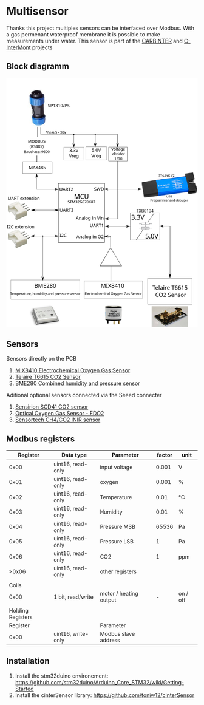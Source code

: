 # Multisensor

Thanks this project multiples sensors can be interfaced over Modbus. With a gas permenant waterproof membrane it is possible to make measurements under water.
This sensor is part of the [CARBINTER](https://www.creaf.cat/perturbations-carbon-cycle-high-mountain-watersheds-under-more-intermittent-hydrology) and [C-InterMont](https://www.creaf.cat/impact-climate-enhanced-hydrological-intermittency-carbon-cycle-high-mountain-watersheds) projects

## Block diagramm

<img src="https://raw.githubusercontent.com/toniw12/multisensor/main/hardware/Block%20diagramm.svg">

## Sensors
Sensors directly on the PCB
1. [MIX8410 Electrochemical Oxygen Gas Sensor](https://wiki.seeedstudio.com/Grove-Gas_Sensor-O2-MIX8410/)
1. [Telaire T6615 CO2 Sensor](https://www.amphenol-sensors.com/en/telaire/co2/525-co2-sensor-modules/319-t6615)
1. [BME280 Combined humidity and pressure sensor](https://www.bosch-sensortec.com/products/environmental-sensors/humidity-sensors-bme280/)

Aditional optional sensors connected via the Seeed connecter
1. [Sensirion SCD41 CO2 sensor](https://sensirion.com/products/catalog/SCD41/)
1. [Optical Oxygen Gas Sensor - FDO2](https://www.pyroscience.com/en/products/all-meters/fdo2)
1. [Sensortech CH4/CO2 INIR sensor](https://www.mouser.com/catalog/specsheets/Amphenol_11212018_DS-0229%20(INIR%20Datasheet)%20V8%20October%202018.pdf)


## Modbus registers

| Register          | Data type          | Parameter              | factor | unit     |
| ----------------- | ------------------ | ---------------------- | ------ | -------- |
| 0x00              | uint16, read-only  | input voltage          | 0.001  | V        |
| 0x01              | uint16, read-only  | oxygen                 | 0.001  | %        |
| 0x02              | uint16, read-only  | Temperature            | 0.01   | °C       |
| 0x03              | uint16, read-only  | Humidity               | 0.01   | %        |
| 0x04              | uint16, read-only  | Pressure MSB           | 65536  | Pa       |
| 0x05              | uint16, read-only  | Pressure LSB           | 1      | Pa       |
| 0x06              | uint16, read-only  | CO2                    | 1      | ppm      |
| \>0x06            | uint16, read-only  | other registers        |        |          |
|                   |                    |                        |        |          |
| Coils             |                    |                        |        |          |
| 0x00              | 1 bit, read/write  | motor / heating output | \-     | on / off |
|                   |                    |                        |        |          |
| Holding Registers |                    |                        |        |          |
| Register          |                    | Parameter              |        |          |
| 0x00              | uint16, write-only | Modbus slave address   |        |          |

## Installation

1. Install the stm32duino environement: https://github.com/stm32duino/Arduino_Core_STM32/wiki/Getting-Started
2. Install the cinterSensor library: https://github.com/toniw12/cinterSensor
